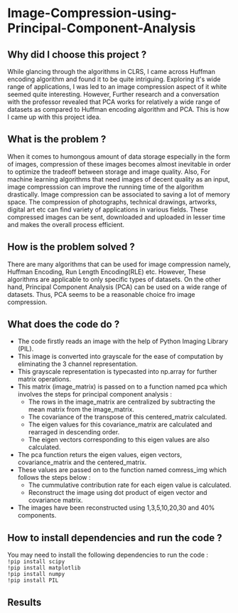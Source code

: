 # Image-Compression-using-Principal-Component-Analysis

## Why did I choose this project ?
While glancing through the algorithms in CLRS, I came across Huffman encoding algorithm and found it to be quite intriguing. Exploring it's wide range of applications, I was led to an image compression aspect of it white seemed quite interesting. However, Further research and a conversation with the professor revealed that PCA works for relatively a wide range of datasets as compared to Huffman encoding algorithm and PCA. This is how I came up with this project idea.

## What is the problem ? 
When it comes to humongous amount of data storage especially in the form of images, compression of these images becomes almost inevitable in order to optimize the tradeoff between storage and image quality. Also, For machine learning algorithms that need images of decent quality as an input, image compresssion can improve the running time of the algorithm drastically. Image compression can be associated to saving a lot of memory space. The compression of photographs, technical drawings, artworks, digital art etc can find variety of applications in various fields. These compressed images can be sent, downloaded and uploaded in lesser time and makes the overall process efficient.

## How is the problem solved ?
There are many algorithms that can be used for image compression namely, Huffman Encoding, Run Length Encoding(RLE) etc. However, These algorithms are applicable to only specific types of datasets. On the other hand, Principal Component Analysis (PCA) can be used on a wide range of datasets. Thus, PCA seems to be a reasonable choice fro image compression. 

## What does the code do ?
- The code firstly reads an image with the help of Python Imaging Library (PIL).
- This image is converted into grayscale for the ease of computation by eliminating the 3 channel representation.
- This grayscale representation is typecasted into np.array for further matrix operations.
- This matrix (image_matrix) is passed on to a function named pca which involves the steps for principal component analysis : 
  - The rows in the image_matrix are centralized by subtracting the mean matrix from the image_matrix.
  - The covariance of the transpose of this centered_matrix calculated. 
  - The eigen values for this covariance_matrix are calculated and rearraged in descending order.
  - The eigen vectors corresponding to this eigen values are also calculated.
- The pca function returs the eigen values, eigen vectors, covariance_matrix and the centered_matrix.
- These values are passed on to the function named comress_img which follows the steps below :
  -   The cummulative contribution rate for each eigen value is calculated.
  -   Reconstruct the image using dot product of eigen vector and covariance matrix.
- The images have been reconstructed using 1,3,5,10,20,30 and 40% components.

## How to install dependencies and run the code ?
You may need to install the following dependencies to run the code : <br>
`!pip install scipy` <br>
`!pip install matplotlib` <br>
`!pip install numpy` <br>
`!pip install PIL` <br>

## Results




